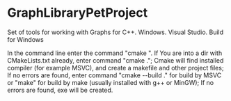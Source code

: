 # GraphLibraryPetProject
Set of tools for working with Graphs for C++. Windows. Visual Studio.
Build for Windows

In the command line enter the command "cmake ". If You are into a dir with CMakeLists.txt already, enter command "cmake .";
Cmake will find installed compiler (for example MSVC), and create a makefile and other project files;
If no errors are found, enter command "cmake --build ." for build by MSVC or "make" for build by make (usually installed with g++ or MinGW);
If no errors are found, exe will be created.
